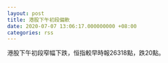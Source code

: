 ```yaml
---
layout: post
title: 港股下午初段偏軟
date: 2020-07-07 13:06:17.000000000 +08:00
categories: rss
---
```


港股下午初段窄幅下跌，恒指較早時報26318點，跌20點。
